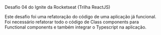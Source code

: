 Desafio 04 do Ignite da Rocketseat (Trilha ReactJS)

Este desafio foi uma refatoração do código de uma aplicação já funcional. Foi necessário refatorar todo o código de Class components para Functional components e também integrar o Typescript na aplicação.
